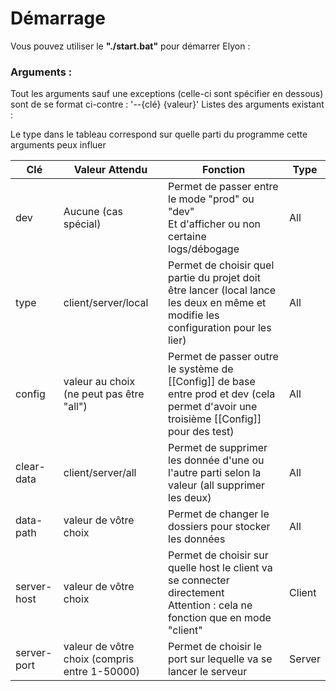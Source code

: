 # Démarrage
Vous pouvez utiliser le **"./start.bat"** pour démarrer Elyon :
### **Arguments** :
Tout les arguments sauf une exceptions (celle-ci sont spécifier en dessous) sont de se format ci-contre : '--{clé} {valeur}'
Listes des arguments existant :

Le type dans le tableau correspond sur quelle parti du programme cette arguments peux influer 

| Clé         | Valeur Attendu                                | Fonction                                                                                                                               | Type   |
| ----------- | --------------------------------------------- | -------------------------------------------------------------------------------------------------------------------------------------- | ------ |
| dev         | Aucune (cas spécial)                          | Permet de passer entre le mode "prod" ou "dev"<br>Et d'afficher ou non certaine logs/débogage                                          | All    |
| type        | client/server/local                           | Permet de choisir quel partie du projet doit être lancer (local lance les deux en même et modifie les configuration pour les lier)     | All    |
| config      | valeur au choix<br>(ne peut pas être "all")   | Permet de passer outre le système de [[Config]] de base entre prod et dev (cela permet d'avoir une troisième [[Config]] pour des test) | All    |
| clear-data  | client/server/all                             | Permet de supprimer les donnée d'une ou l'autre parti selon la valeur (all supprimer les deux)<br>                                     | All    |
| data-path   | valeur de vôtre choix                         | Permet de changer le dossiers pour stocker les données                                                                                 | All    |
| server-host | valeur de vôtre choix                         | Permet de choisir sur quelle host le client va se connecter directement<br>Attention : cela ne fonction que en mode "client"           | Client |
| server-port | valeur de vôtre choix (compris entre 1-50000) | Permet de choisir le port sur lequelle va se lancer le serveur                                                                         | Server |
